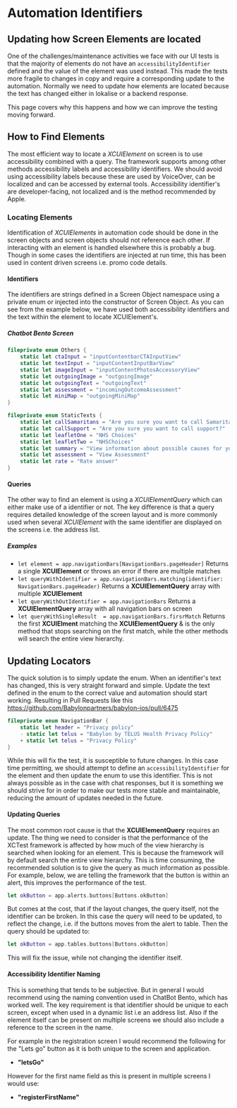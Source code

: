 # Automation Identifiers

## Updating how Screen Elements are located

One of the challenges/maintenance activities we face with our UI tests is that the majority of elements do not have an `accessibilityIdentifier` defined and the value of the element was used instead. This made the tests more fragile to changes in copy and require a corresponding update to the automation. Normally we need to update how elements are located because the text has changed either in lokalise or a backend response.

This page covers why this happens and how we can improve the testing moving forward.

## How to Find Elements

The most efficient way to locate a *XCUIElement* on screen is to use accessibility combined with a query. The framework supports among other methods accessibility labels and accessibility identifiers. We should avoid using accessibility labels because these are used by VoiceOver, can be localized and can be accessed by external tools. Accessibility identifier's are developer-facing, not localized and is the method recommended by Apple.

### Locating Elements

Identification of *XCUIElements* in automation code should be done in the screen objects and screen objects should not reference each other. If interacting with an element is handled elsewhere this is probably a bug. Though in some cases the identifiers are injected at run time, this has been used in content driven screens i.e. promo code details.

#### Identifiers

The identifiers are strings defined in a Screen Object namespace using a private enum or injected into the constructor of Screen Object. As you can see from the example below, we have used both accessibility identifiers and the text within the element to locate XCUIElement's.

##### Chatbot Bento Screen

```swift
fileprivate enum Others {
    static let ctaInput = "inputContentbarCTAInputView"
    static let textInput = "inputContentInputBarView"
    static let imageInput = "inputContentPhotosAccessoryView"
    static let outgoingImage = "outgoingImage"
    static let outgoingText = "outgoingText"
    static let assessment = "incomingOutcomeAssessment"
    static let miniMap = "outgoingMiniMap"
}

fileprivate enum StaticTexts {
    static let callSamaritans = "Are you sure you want to call Samaritans?"
    static let callSupport = "Are you sure you want to call support?"
    static let leafletOne = "NHS Choices"
    static let leafletTwo = "NHSChoices"
    static let summary = "View information about possible causes for your symptoms."
    static let assessment = "View Assessment"
    static let rate = "Rate answer"
}
```

#### Queries

The other way to find an element is using a *XCUIElementQuery* which can either make use of a identifier or not. The key difference is that a query requires detailed knowledge of the screen layout and is more commonly used when several *XCUIElement* with the same identifier are displayed on the screens i.e. the address list.

##### Examples

- `let element = app.navigationBars[NavigationBars.pageHeader]` Returns a single **XCUIElement** or throws an error if there are multiple matches
- `let queryWithIdentifier = app.navigationBars.matching(identifier: NavigationBars.pageHeader)` Returns a **XCUIElementQuery** array with multiple **XCUIElement**
- `let queryWithOutIdentifier = app.navigationBars` Returns a **XCUIElementQuery** array with all navigation bars on screen
- `let queryWithSingleResult  = app.navigationBars.firsrMatch` Returns the first **XCUIElment** matching the **XCUIElementQuery**  & is the only method that stops searching on the first match, while the other methods will search the entire view hierarchy.

## Updating Locators

The quick solution is to simply update the enum. When an identifier's text has changed, this is very straight forward and simple. Update the text defined in the enum to the correct value and automation should start working. Resulting in Pull Requests like this https://github.com/Babylonpartners/babylon-ios/pull/6475

```swift
fileprivate enum NavigationBar {
    static let header = "Privacy policy"
    - static let telus = "Babylon by TELUS Health Privacy Policy"
    + static let telus = "Privacy Policy"
}
```

While this will fix the test, it is susceptible to future changes. In this case time permitting, we should attempt to define an `accessibilityIdentifier` for the element and then update the enum to use this identifier. This is not always possible as in the case with chat responses, but it is something we should strive for in order to make our tests more stable and maintainable, reducing the amount of updates needed in the future.

#### Updating Queries

The most common root cause is that the **XCUIElementQuery** requires an update. The thing we need to consider is that the performance of the XCTest framework is affected by how much of the view hierarchy is searched when looking for an element. This is because the framework will by default search the entire view hierarchy. This is time consuming, the recommended solution is to give the query as much information as possible. For example, below, we are telling the framework that the button is within an alert, this improves the performance of the test.

```swift
let okButton = app.alerts.buttons[Buttons.okButton]
```

But comes at the cost, that if the layout changes, the query itself, not the identifier can be broken. In this case the query will need to be updated, to reflect the change, i.e. if the buttons moves from the alert to table. Then the query should be updated to:

```swift
let okButton = app.tables.buttons[Buttons.okButton]
```

This will fix the issue, while not changing the identifier itself.

#### Accessibility Identifier Naming

This is something that tends to be subjective. But in general I would recommend using the naming convention used in ChatBot Bento, which has worked well. The key requirement is that identifier should be unique to each screen, except when used in a dynamic list i.e an address list. Also if the element itself can be present on multiple screens we should also include a reference to the screen in the name.

For example in the registration screen I would recommend the following for the "Lets go" button as it is both unique to the screen and application.
- **"letsGo"**

However for the first name field as this is present in multiple screens I would use:
- **"registerFirstName"**
